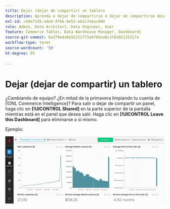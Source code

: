 ```yaml
---
title: Dejar (dejar de compartir) un tablero
description: Aprenda a dejar de compartirse o dejar de compartirse desde un tablero.
exl-id: c84e7145-aded-4f66-8e52-a61c7e6ac804
role: Admin, Data Architect, Data Engineer, User
feature: Commerce Tables, Data Warehouse Manager, Dashboards
source-git-commit: 6e2f9e4a9e91212771e6f6baa8c2f8101125217a
workflow-type: tm+mt
source-wordcount: '58'
ht-degree: 0%

---
```


# Dejar (dejar de compartir) un tablero

¿Cambiando de equipo? ¿En mitad de la primavera limpiando tu cuenta de [!DNL Commerce Intelligence]? Para salir o dejar de compartir un panel, haga clic en **[!UICONTROL Shared]** en la parte superior de la pantalla mientras está en el panel que desea salir. Haga clic en **[!UICONTROL Leave this Dashboard]** para eliminarse a sí mismo.

Ejemplo:

![dejar tablero](../../assets/Leave_Dashboard.gif)
